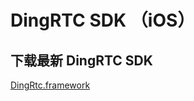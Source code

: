 # DingRTC SDK （iOS）

## 下载最新 DingRTC SDK

[DingRtc.framework](https://help.aliyun.com/document_detail/71770.html)
